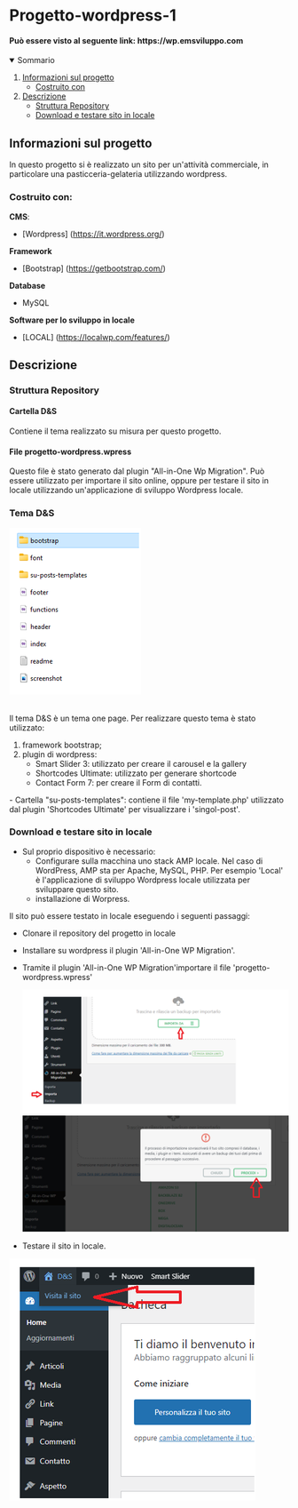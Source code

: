 <h1 algin="center">Progetto-wordpress-1</h1>
<h4> Può essere visto al seguente link: https://wp.emsviluppo.com </h4>
<details open="open">
  <summary>Sommario</summary>
  <ol>
    <li>
      <a href="#informazioni-sul-progetto">Informazioni sul progetto</a>
      <ul>
        <li><a href="#costruito-con">Costruito con</a></li>
      </ul>
    </li>
   <li><a href="#descrizione">Descrizione</a>
     <ul>
        <li><a href="#struttura-repository">Struttura Repository</a></li>
        <li><a href="#Download-e-testare-sito-in-locale">Download e testare sito in locale</a></li>
      </ul>
    </li>
  
  <ol>
</details>

<!-- Informazioni sul progetto-->

## Informazioni sul progetto
In questo progetto si è realizzato un sito per un'attività commerciale, in particolare una pasticceria-gelateria utilizzando wordpress.

 

#### <h3>Costruito con:</h3>

<b>CMS</b>:
- [Wordpress] (https://it.wordpress.org/)

<b>Framework</b>
- [Bootstrap] (https://getbootstrap.com/)

<b>Database</b>
 <br>
  - MySQL 
    
<b>Software per lo sviluppo in locale</b>
 - [LOCAL] (https://localwp.com/features/)
   
<!--Descrizione-->

## Descrizione

### Struttura Repository

<h4>Cartella D&S </h4>
 Contiene il tema realizzato su misura per questo progetto.
    
<h4>File progetto-wordpress.wpress</h4>
 Questo file è stato generato dal plugin "All-in-One Wp Migration".
 Può essere utilizzato per importare il sito online, oppure per 
 testare il sito in locale utilizzando un'applicazione di sviluppo Wordpress locale.



### Tema D&S

 ![](img-README/temads.png) 

   <br>
  Il tema D&S è un tema one page.
  Per realizzare questo tema è stato utilizzato:
    <ol>
      <li>framework bootstrap;</li>
      <li>plugin di wordpress:
        <ul>
          <li>Smart Slider 3: utilizzato per creare il carousel e la gallery</li>
          <li>Shortcodes Ultimate: utilizzato per generare shortcode</li>
          <li>Contact Form 7: per creare il Form di contatti.</li>
        </ul>
      </li>
    </ol>
  - Cartella "su-posts-templates": contiene il file 'my-template.php' 
    utilizzato dal plugin 'Shortcodes Ultimate' per visualizzare i 'singol-post'.


### Download e testare sito in locale

- Sul proprio dispositivo è necessario:
   - Configurare sulla macchina uno stack AMP locale. Nel caso di WordPress, AMP sta per Apache, MySQL, PHP.
     Per esempio 'Local' è l'applicazione di sviluppo Wordpress locale utilizzata per sviluppare questo sito.
   - installazione di Worpress.
  

Il sito può essere testato in locale eseguendo i seguenti passaggi:

- Clonare il repository del progetto in locale 

- Installare su wordpress il plugin 'All-in-One WP Migration'.
- Tramite il plugin 'All-in-One WP Migration'importare il file 'progetto-wordpress.wpress'
  
  ![](img-README/importafile.png) 
  ![](img-README/importazione2.png)

  

- Testare il sito in locale.

 ![](img-README/testsito.png)


